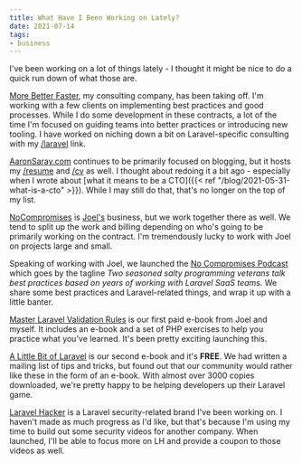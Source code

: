 ```yaml
---
title: What Have I Been Working on Lately?
date: 2021-07-14
tags:
- business
---
```

I've been working on a lot of things lately - I thought it might be nice to do a quick run down of what those are.

<!--more-->

[More Better Faster](https://morebetterfaster.io/), my consulting company, has been taking off. I'm working with a few clients on implementing best practices and good processes.  While I do some development in these contracts, a lot of the time I'm focused on guiding teams into better practices or introducing new tooling.  I have worked on niching down a bit on Laravel-specific consulting with my [/laravel](https://morebetterfaster.io/laravel/) link.

[AaronSaray.com](https://www.aaronsaray.com/) continues to be primarily focused on blogging, but it hosts my [/resume](https://aaronsaray.com/resume) and [/cv](https://aaronsaray.com/cv) as well.  I thought about redoing it a bit ago - especially when I wrote about [what it means to be a CTO]({{< ref "/blog/2021-05-31-what-is-a-cto" >}}).  While I may still do that, that's no longer on the top of my list.

[NoCompromises](https://nocompromises.io) is [Joel's](https://joelclermont.com) business, but we work together there as well.  We tend to split up the work and billing depending on who's going to be primarily working on the contract.  I'm tremendously lucky to work with Joel on projects large and small.

Speaking of working with Joel, we launched the [No Compromises Podcast](https://show.nocompromises.io/) which goes by the tagline _Two seasoned salty programming veterans talk best practices based on years of working with Laravel SaaS teams._ We share some best practices and Laravel-related things, and wrap it up with a little banter.

[Master Laravel Validation Rules](https://nocompromises.io/laravel-validation-book?ref=as-blog-whidl) is our first paid e-book from Joel and myself.  It includes an e-book and a set of PHP exercises to help you practice what you've learned. It's been pretty exciting launching this.

[A Little Bit of Laravel](https://nocompromises.io/tips?ref=as-blog-whidl) is our second e-book and it's **FREE**.  We had written a mailing list of tips and tricks, but found out that our community would rather like these in the form of an e-book.  With almost over 3000 copies downloaded, we're pretty happy to be helping developers up their Laravel game.

[Laravel Hacker](https://laravelhacker.com/) is a Laravel security-related brand I've been working on.  I haven't made as much progress as I'd like, but that's because I'm using my time to build out some security videos for another company.  When launched, I'll be able to focus more on LH and provide a coupon to those videos as well.